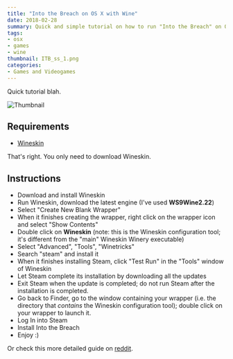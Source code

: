 ```yaml
---
title: "Into the Breach on OS X with Wine"
date: 2018-02-28
summary: Quick and simple tutorial on how to run "Into the Breach" on OS X using Wine.
tags:
- osx
- games
- wine
thumbnail: ITB_ss_1.png
categories:
- Games and Videogames
---
```


Quick tutorial blah.

![Thumbnail](/ITB_ss_1.png)

## Requirements

- [Wineskin](http://wineskin.urgesoftware.com/)

That's right. You only need to download Wineskin.

## Instructions

- Download and install Wineskin
- Run Wineskin, download the latest engine (I've used **WS9Wine2.22**)
- Select "Create New Blank Wrapper"
- When it finishes creating the wrapper, right click on the wrapper icon and select "Show Contents"
- Double click on **Wineskin** (note: this is the Wineskin configuration tool; it's different from
  the "main" Wineskin Winery executable)
- Select "Advanced", "Tools", "Winetricks"
- Search "steam" and install it
- When it finishes installing Steam, click "Test Run" in the "Tools" window of Wineskin
- Let Steam complete its installation by downloading all the updates
- Exit Steam when the update is completed; do not run Steam after the installation is completed.
- Go back to Finder, go to the window containing your wrapper (i.e. the directory that *contains*
  the Wineskin configuration tool); double click on your wrapper to launch it.
- Log In into Steam
- Install Into the Breach
- Enjoy :)

Or check this more detailed guide on [reddit](https://www.reddit.com/r/IntoTheBreach/comments/80iqjr/for_the_macs/).
